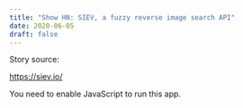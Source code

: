 ```yaml
---
title: "Show HN: SIEV, a fuzzy reverse image search API" 
date: 2020-06-05 
draft: false 
---
```


Story source:

https://siev.io/


You need to enable JavaScript to run this app.

